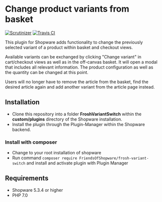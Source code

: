 # Change product variants from basket

[![Scrutinizer](https://scrutinizer-ci.com/g/FriendsOfShopware/FroshVariantSwitch/badges/quality-score.png?b=master)](https://scrutinizer-ci.com/g/FriendsOfShopware/FroshVariantSwitch/?branch=master)
[![Travis CI](https://travis-ci.org/FriendsOfShopware/FroshVariantSwitch.svg?branch=master)](https://travis-ci.org/FriendsOfShopware/FroshVariantSwitch)

This plugin for Shopware adds functionality to change the previously
selected variant of a product within basket and checkout views.

Available variants can be exchanged by clicking "Change variant"
in cart/checkout views as well as in the off-canvas basket. It will
open a modal that includes all relevant information. The product
configuration as well as the quantity can be changed at this point.

Users will no longer have to remove the article from the basket, 
find the desired article again and add another variant from the article
page instead.

## Installation

* Clone this repository into a folder **FroshVariantSwitch** within the **custom/plugins** directory of the Shopware installation.
* Install the plugin through the Plugin-Manager within the Shopware backend.

### Install with composer
* Change to your root installation of shopware
* Run command `composer require FriendsOfShopware/frosh-variant-switch` and install and activate plugin with Plugin Manager 

## Requirements

* Shopware 5.3.4 or higher
* PHP 7.0